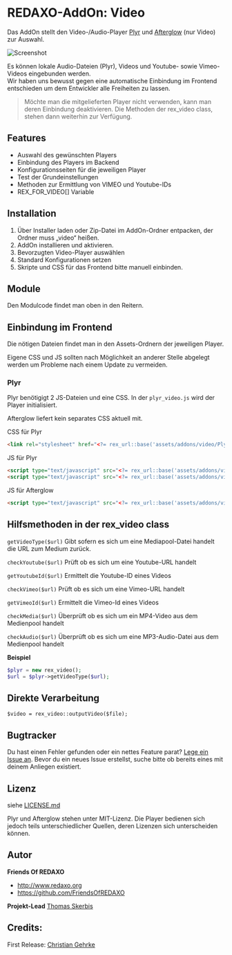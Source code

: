 
REDAXO-AddOn: Video
================================================================================

Das AddOn stellt den Video-/Audio-Player [Plyr](https://plyr.io) und [Afterglow](https://afterglowplayer.com) (nur Video) zur Auswahl.

![Screenshot](https://raw.githubusercontent.com/FriendsOfREDAXO/video/assets/video_01.jpg)

Es können lokale Audio-Dateien (Plyr), Videos und Youtube- sowie Vimeo-Videos eingebunden werden.  
Wir haben uns bewusst gegen eine automatische Einbindung im Frontend entschieden um dem Entwickler alle Freiheiten zu lassen. 

> Möchte man die mitgelieferten Player nicht verwenden, kann man deren Einbindung deaktivieren. Die Methoden der rex_video class, stehen dann weiterhin zur Verfügung. 

## Features
- Auswahl des gewünschten Players
- Einbindung des Players im Backend
- Konfigurationsseiten für die jeweiligen Player
- Test der Grundeinstellungen
- Methoden zur Ermittlung von VIMEO und Youtube-IDs
- REX_FOR_VIDEO[] Variable


## Installation

1. Über Installer laden oder Zip-Datei im AddOn-Ordner entpacken, der Ordner muss „video“ heißen.
2. AddOn installieren und aktivieren.
3. Bevorzugten Video-Player auswählen
4. Standard Konfigurationen setzen
5. Skripte und CSS für das Frontend bitte manuell einbinden. 


## Module
Den Modulcode findet man oben in den Reitern. 


## Einbindung im Frontend

Die nötigen Dateien findet man in den Assets-Ordnern der jeweiligen Player. 

Eigene CSS und JS sollten nach Möglichkeit an anderer Stelle abgelegt werden um Probleme nach einem Update zu vermeiden. 


### Plyr

Plyr benötigigt 2 JS-Dateien und eine CSS. In der `plyr_video.js` wird der Player initialisiert. 

Afterglow liefert kein separates CSS aktuell mit. 


CSS für Plyr

```html
<link rel="stylesheet" href="<?= rex_url::base('assets/addons/video/Plyr/plyr.css') ?>">
```

JS für Plyr

```html
<script type="text/javascript" src="<?= rex_url::base('assets/addons/video/Plyr/plyr.min.js') ?>"></script>
<script type="text/javascript" src="<?= rex_url::base('assets/addons/video/js/plyr_video.js') ?>"></script>

```

JS für Afterglow

```html
<script type="text/javascript" src="<?= rex_url::base('assets/addons/video/Afterglow/afterglow.min.js') ?>"></script> 
```




## Hilfsmethoden in der rex_video class

`getVideoType($url)`
Gibt sofern es sich um eine Mediapool-Datei handelt die URL zum Medium zurück. 

`checkYoutube($url)` 
Prüft ob es sich um eine Youtube-URL handelt

`getYoutubeId($url)` 
Ermittelt die Youtube-ID eines Videos

`checkVimeo($url)` 
Prüft ob es sich um eine Vimeo-URL handelt

`getVimeoId($url)` 
Ermittelt die Vimeo-Id eines Videos

`checkMedia($url)` 
Überprüft ob es sich um ein MP4-Video aus dem Medienpool handelt

`checkAudio($url)` 
Überprüft ob es sich um eine MP3-Audio-Datei aus dem Medienpool handelt

**Beispiel**

```php
$plyr = new rex_video();
$url = $plyr->getVideoType($url);
```

## Direkte Verarbeitung 

`$video = rex_video::outputVideo($file);`


## Bugtracker

Du hast einen Fehler gefunden oder ein nettes Feature parat? [Lege ein Issue an](https://github.com/FriendsOfREDAXO/video/issues). Bevor du ein neues Issue erstellst, suche bitte ob bereits eines mit deinem Anliegen existiert.

## Lizenz

siehe [LICENSE.md](https://github.com/FriendsOfREDAXO/video/blob/master/LICENSE.md)

Plyr und Afterglow stehen unter MIT-Lizenz. Die Player bedienen sich jedoch teils unterschiedlicher Quellen, deren Lizenzen sich unterscheiden können. 


## Autor

**Friends Of REDAXO**

* http://www.redaxo.org
* https://github.com/FriendsOfREDAXO

**Projekt-Lead**
[Thomas Skerbis](https://github.com/skerbis)


## Credits:

First Release: [Christian Gehrke](https://github.com/chrison94)

